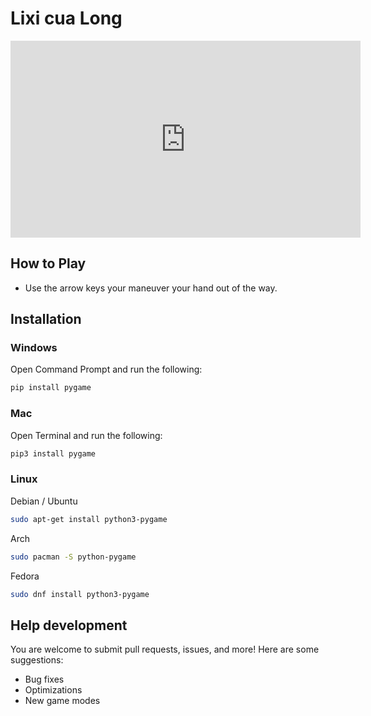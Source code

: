# Lixi cua Long

<iframe width="560" height="315" src="https://www.youtube.com/embed/4L8EhlDAwyg" title="YouTube video player" frameborder="0" allow="accelerometer; autoplay; clipboard-write; encrypted-media; gyroscope; picture-in-picture; web-share" allowfullscreen></iframe>

## How to Play
* Use the arrow keys your maneuver your hand out of the way.

## Installation

### Windows
Open Command Prompt and run the following:
```sh
pip install pygame
```
### Mac
Open Terminal and run the following:
```sh
pip3 install pygame
```
### Linux
Debian / Ubuntu
```sh
sudo apt-get install python3-pygame
```
Arch
```sh
sudo pacman -S python-pygame
```
Fedora
```sh
sudo dnf install python3-pygame
```

## Help development
You are welcome to submit pull requests, issues, and more! Here are some suggestions:

* Bug fixes
* Optimizations
* New game modes  

